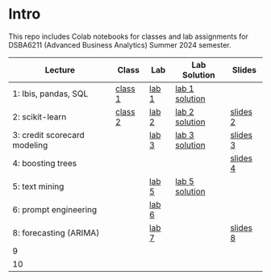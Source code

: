 # Intro

This repo includes Colab notebooks for classes and lab assignments for DSBA6211 (Advanced Business Analytics) Summer 2024 semester.

| Lecture    | Class                                                                                                          | Lab                                                                                                        | Lab Solution | Slides |
|----|----------------------------------------------------------------------------------------------------------------|------------------------------------------------------------------------------------------------------------|--------------|--------|
| 1: Ibis, pandas, SQL  | [class 1](https://github.com/wesslen/dsba6211-summer2024/blob/main/notebooks/dsba6211_summer2024_class1.ipynb) | [lab 1](https://github.com/wesslen/dsba6211-summer2024/blob/main/notebooks/dsba6211_summer2024_lab1.ipynb) | [lab 1 solution](https://github.com/wesslen/dsba6211-summer2024/blob/main/notebooks/solutions/dsba6211_summer2024_lab1_solutions.ipynb)             | |
| 2: scikit-learn  | [class 2](https://github.com/wesslen/dsba6211-summer2024/blob/main/notebooks/dsba6211_summer2024_class2.ipynb) | [lab 2](https://github.com/wesslen/dsba6211-summer2024/blob/main/notebooks/dsba6211_summer2024_lab2.ipynb) | [lab 2 solution](https://github.com/wesslen/dsba6211-summer2024/blob/main/notebooks/dsba6211_summer2024_lab2_solutions.ipynb)             | [slides 2](https://dsba6211-summer2024-scikit-learn.netlify.app/) |
| 3: credit scorecard modeling  |  |  [lab 3](https://github.com/wesslen/dsba6211-summer2024/blob/main/notebooks/dsba6211_summer2024_lab3.ipynb)  |  [lab 3 solution](https://github.com/wesslen/dsba6211-summer2024/blob/main/notebooks/dsba6211_summer2024_lab3_solutions.ipynb)            | [slides 3](https://dsba6211-summer2024-credit-scorecard.netlify.app/) | 
| 4: boosting trees  |                                                                                                                |                                                                                                            |              | [slides 4](https://dsba6211-summer2024-ensembles.netlify.app/) |
| 5: text mining  |                                                                                                                | [lab 5](https://github.com/wesslen/dsba6211-summer2024/blob/main/notebooks/dsba6211_summer2024_lab05.ipynb)                                                                                                           |  [lab 5 solution](https://github.com/wesslen/dsba6211-summer2024/blob/main/notebooks/solutions/dsba6211_summer2024_lab05_solutions.ipynb)            |
| 6: prompt engineering  |                                                                                                                |  [lab 6](https://github.com/wesslen/dsba6211-summer2024/blob/main/notebooks/dsba6211_summer2024_lab6.ipynb)                                                                                                          |              |
| 8: forecasting (ARIMA)  |                                                                                                                |  [lab 7](https://github.com/wesslen/dsba6211-summer2024/blob/main/notebooks/dsba6211_summer2024_lab7.ipynb)                                                                                                          |              |  [slides 8](https://dsba6211-summer2024-forecasting.netlify.app/) |
| 9  |                                                                                                                |                                                                                                            |              |
| 10 |                                                                                                                |                                                                                                            |              |
